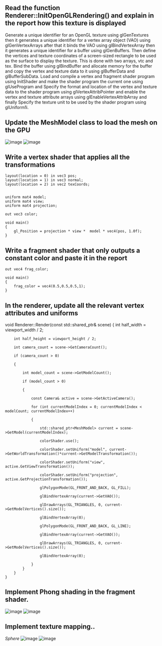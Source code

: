 ## Read the function Renderer::InitOpenGLRendering() and explain in the report how this texture is displayed
Generate a unique identifier for an OpenGL texture using glGenTextures then it generates a unique identifier for a vertex array object (VAO) using glGenVertexArrays after that it binds the VAO using glBindVertexArray then it generates a unique identifier for a buffer using glGenBuffers.
Then define the vertices and texture coordinates of a screen-sized rectangle to be used as the surface to display the texture. This is done with two arrays, vtc and tex.
Bind the buffer using glBindBuffer and allocate memory for the buffer and copy the vertex and texture data to it using glBufferData and glBufferSubData.
Load and compile a vertex and fragment shader program using InitShader and make the shader program the current one using glUseProgram and Specify the format and location of the vertex and texture data to the shader program using glVertexAttribPointer and enable the vertex and texture attribute arrays using glEnableVertexAttribArray and finally Specify the texture unit to be used by the shader program using glUniform1i.

## Update the MeshModel class to load the mesh on the GPU
![image](https://user-images.githubusercontent.com/116717525/221362867-fc75c34a-8554-4fcb-ad41-62d10546a6b8.png)
![image](https://user-images.githubusercontent.com/116717525/221362899-1670717c-dad4-42c7-b843-320a92691777.png)

## Write a vertex shader that applies all the transformations


    layout(location = 0) in vec3 pos;
    layout(location = 1) in vec3 normal;
    layout(location = 2) in vec2 texCoords;

 
    uniform mat4 model;
    uniform mat4 view;
    uniform mat4 projection;

    out vec3 color;

    void main()
    {
        gl_Position = projection * view *  model * vec4(pos, 1.0f);
    }

## Write a fragment shader that only outputs a constant color and paste it in the report

    out vec4 frag_color;

    void main()
    {
        frag_color = vec4(0.5,0.5,0.5,1);
    }

## In the renderer, update all the relevant vertex attributes and uniforms

   void Renderer::Render(const std::shared_ptr<Scene>& scene)
    {
        int half_width = viewport_width / 2;
 
        int half_height = viewport_height / 2;
 
        int camera_count = scene->GetCameraCount();
 
        if (camera_count > 0)
 
        {
 
            int model_count = scene->GetModelCount();
 
            if (model_count > 0)
 
            {
 
                const Camera& active = scene->GetActiveCamera();
 
                for (int currentModelIndex = 0; currentModelIndex < modelCount; currentModelIndex++)
                                                        
                {
                                                        
                    std::shared_ptr<MeshModel> current = scene->GetModel(currentModelIndex);
 
                    colorShader.use();
 
                    colorShader.setUniform("model", current->GetWorldTransformation()*current->GetModelTransformation());
 
                    colorShader.setUniform("view", active.GetViewTransformation());
 
                    colorShader.setUniform("projection", active.GetProjectionTransformation());
 
                    glPolygonMode(GL_FRONT_AND_BACK, GL_FILL);
 
                    glBindVertexArray(current->GetVAO());
 
                    glDrawArrays(GL_TRIANGLES, 0, current->GetModelVertices().size());
 
                    glBindVertexArray(0);
 
                    glPolygonMode(GL_FRONT_AND_BACK, GL_LINE);
 
                    glBindVertexArray(current->GetVAO());
 
                    glDrawArrays(GL_TRIANGLES, 0, current->GetModelVertices().size());
 
                    glBindVertexArray(0);
 
                }
            }
        }
    }
 
 ## Implement Phong shading in the fragment shader.
 ![image](https://user-images.githubusercontent.com/116717525/221672729-5f4a1fdd-c445-4462-8044-9ef5c8537a6c.png)
![image](https://user-images.githubusercontent.com/116717525/221672812-e65e38cf-3e09-4c2b-acd9-5f8f5078d935.png)
 
 ## Implement texture mapping..
 *Sphere*
 ![image](https://user-images.githubusercontent.com/116717525/221689854-a40a026d-f701-49c2-acb8-c08075584384.png)
 ![image](https://user-images.githubusercontent.com/116717525/221689965-d9088c5a-6c0e-4000-ba5d-d30a8fa0b20d.png)


